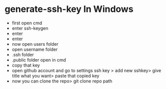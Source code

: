 # generate-ssh-key In Windows


* first open cmd
* enter ssh-keygen
* enter
* enter
* now open users folder
* open username folder
* .ssh folder
* .public folder open in cmd
* copy that key
* open github account and go to settings ssh key > add new sshkey> give title what you want> paste that copied key
* now you can clone the repo> git clone repo path
